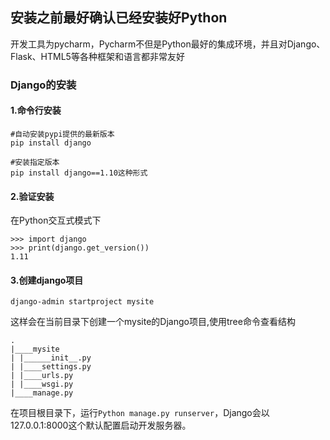 ## 安装之前最好确认已经安装好Python
开发工具为pycharm，Pycharm不但是Python最好的集成环境，并且对Django、Flask、HTML5等各种框架和语言都非常友好

### Django的安装
#### 1.命令行安装
```shell
#自动安装pypi提供的最新版本
pip install django

#安装指定版本
pip install django==1.10这种形式
```
#### 2.验证安装
 在Python交互式模式下
```shell
>>> import django
>>> print(django.get_version())
1.11
```

#### 3.创建django项目
```shell
django-admin startproject mysite
```
这样会在当前目录下创建一个mysite的Django项目,使用tree命令查看结构
```shell
.
|____mysite
| |______init__.py
| |____settings.py
| |____urls.py
| |____wsgi.py
|____manage.py
```

在项目根目录下，运行```Python manage.py runserver```，Django会以127.0.0.1:8000这个默认配置启动开发服务器。